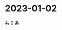 # 2023-01-02

共 0 条

<!-- BEGIN WEIBO -->
<!-- 最后更新时间 Mon Jan 02 2023 05:11:32 GMT+0800 (China Standard Time) -->

<!-- END WEIBO -->
